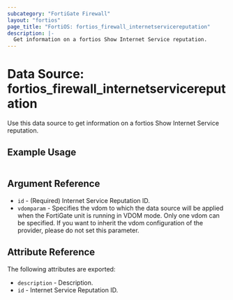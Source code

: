 ```yaml
---
subcategory: "FortiGate Firewall"
layout: "fortios"
page_title: "FortiOS: fortios_firewall_internetservicereputation"
description: |-
  Get information on a fortios Show Internet Service reputation.
---
```


# Data Source: fortios_firewall_internetservicereputation
Use this data source to get information on a fortios Show Internet Service reputation.


## Example Usage

```hcl

```

## Argument Reference

* `id` - (Required) Internet Service Reputation ID.
* `vdomparam` - Specifies the vdom to which the data source will be applied when the FortiGate unit is running in VDOM mode. Only one vdom can be specified. If you want to inherit the vdom configuration of the provider, please do not set this parameter.

## Attribute Reference

The following attributes are exported:

* `description` - Description.
* `id` - Internet Service Reputation ID.
